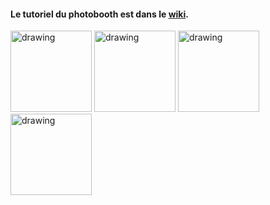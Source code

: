 #### Le tutoriel du photobooth est dans le [wiki](https://github.com/aek31/Photobooth/wiki/Pr%C3%A9sentation).


<img src="https://github.com/aek31/Photobooth/blob/master/Photos/trois.JPG" alt="drawing" height="130px"/>           <img src="https://github.com/aek31/Photobooth/blob/master/Photos/deux.JPG" alt="drawing" height="130px"/>  <img src="https://github.com/aek31/Photobooth/blob/master/Photos/un.JPG" alt="drawing" height="130px"/>  <img src="https://github.com/aek31/Photobooth/blob/master/Photos/zero.JPG" alt="drawing" height="130px"/> 

